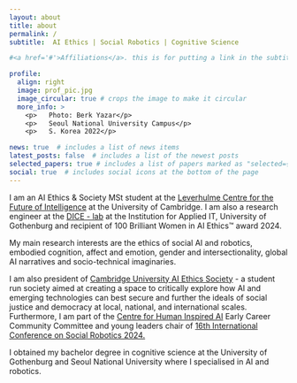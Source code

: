 ```yaml
---
layout: about
title: about
permalink: /
subtitle:  AI Ethics | Social Robotics | Cognitive Science

#<a href='#'>Affiliations</a>. this is for putting a link in the subtitle

profile:
  align: right
  image: prof_pic.jpg
  image_circular: true # crops the image to make it circular
  more_info: >
    <p>   Photo: Berk Yazar</p>
    <p>   Seoul National University Campus</p>
    <p>   S. Korea 2022</p>

news: true  # includes a list of news items
latest_posts: false  # includes a list of the newest posts
selected_papers: true # includes a list of papers marked as "selected={true}"
social: true  # includes social icons at the bottom of the page
---
```



I am an AI Ethics & Society MSt student at the <a href= "http://lcfi.ac.uk/" >Leverhulme Centre for the Future of Intelligence</a> at the University of Cambridge. I am also a research engineer at the <a href="https://dice-r-lab.com/">DICE - lab</a> at the Institution for Applied IT, University of Gothenburg and recipient of 100 Brilliant Women in AI Ethics™ award 2024. 

My main research interests are the ethics of social AI and robotics, embodied cognition, affect and emotion, gender and intersectionality, global AI narratives and socio-technical imaginaries.

I am also president of <a href="https://cuaiethics.com/">Cambridge University AI Ethics Society</a> - a student run society aimed at creating a space to critically explore how AI and emerging technologies can best secure and further the ideals of social justice and democracy at local, national, and international scales. Furthermore, I am part of the <a href="https://www.chia.cam.ac.uk/">Centre for Human Inspired AI</a> Early Career Community Committee and young leaders chair of <a href="https://icsr2024.dk/" >16th International Conference on Social Robotics 2024.</a>

I obtained my bachelor degree in cognitive science at the University of Gothenburg and Seoul National University where I specialised in AI and robotics. 
